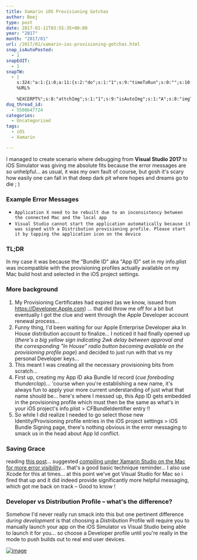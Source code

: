 ```yaml
---
title: Xamarin iOS Provisioning Gotchas
author: Beej
type: post
date: 2017-01-11T03:55:35+00:00
year: "2017"
month: "2017/01"
url: /2017/01/xamarin-ios-provisioning-gotchas.html
snap_isAutoPosted:
  - 1
snapEdIT:
  - 1
snapTW:
  - |
    s:324:"a:1:{i:0;a:11:{s:2:"do";s:1:"1";s:9:"timeToRun";s:0:"";s:10:"SNAPformat";s:27:"%TITLE%
    %URL%
    
    %EXCERPT%";s:8:"attchImg";s:1:"1";s:9:"isAutoImg";s:1:"A";s:8:"imgToUse";s:0:"";s:4:"doTW";s:1:"1";s:11:"isPrePosted";s:1:"1";s:8:"isPosted";s:1:"1";s:4:"pgID";s:18:"819030015492796416";s:5:"pDate";s:19:"2017-01-11 03:55:49";}}";
dsq_thread_id:
  - 5508647724
categories:
  - Uncategorized
tags:
  - iOS
  - Xamarin

---
```

I managed to create scenario where debugging from **Visual Studio 2017** to iOS Simulator was giving me absolute fits because the error messages are so unhelpful... as usual, it was my own fault of course, but gosh it's scary how easily one can fall in that deep dark pit where hopes and dreams go to die ; )

### Example Error Messages

  * `Application X need to be rebuilt due to an inconsistency between the connected Mac and the local app`
  * `Visual Studio cannot start the application automatically because it was signed with a Distribution provisioning profile. Please start it by tapping the application icon on the device`

### TL;DR

In my case it was because the "Bundle ID" aka "App ID" set in my info.plist was incompatible with the provisioning profiles actually available on my Mac build host and selected in the iOS project settings.

### More background

  1. My Provisioning Certificates had expired (as we know, issued from https://Developer.Apple.com) ... that did throw me off for a bit but eventually I got the clue and went through the Apple Developer account renewal process... 
  2. Funny thing, I'd been waiting for our Apple Enterprise Developer aka In House distribution account to finalize... I noticed it had finally opened up (_there's a big yellow sign indicating 2wk delay between approval and the corresponding "In House" radio button becoming available on the provisioning profile page_) and decided to just run with that vs my personal Developer keys...
  3. This meant I was creating all the necessary provisioning bits from scratch...
  4. First up, creating my App ID aka Bundle Id record (_cue foreboding thunderclap_)... 'course when you're establishing a new name, it's always fun to apply your more current understanding of just what that name should be... here's where I messed up, this <span class="hl">App ID gets embedded in the provisioning profile which must then be the same as what's in your iOS project's info.plist > CFBundleIdentifier entry !!</span>
  5. So while I did realize I needed to go select those new Identity/Provisioning profile entries in the iOS project settings > iOS Bundle Signing page, there's nothing obvious in the error messaging to smack us in the head about App Id conflict.

### Saving Grace

reading [this post][1]... suggested <u>compiling under Xamarin Studio on the Mac for more error visibility</u>... that's a good basic technique reminder... I also use Xcode for this at times... at this point we've got <span class="hl">Visual Studio for Mac so i fired that up and it did indeed provide significantly more helpful messaging, which got me back on track</span> &#8211; Good to know !

### Developer vs Distribution Profile &#8211; what's the difference?

Somehow I'd never really run smack into this but one pertinent difference _during development_ is that choosing a _Distribution_ Profile will require you to manually launch your app on the iOS Simulator vs Visual Studio being able to launch it for you... so choose a Developer profile until you're really in the mode to push builds out to real end user devices.

[![image][2]][2]

 [1]: https://stackoverflow.com/a/17999469/813599
 [2]: https://cloud.githubusercontent.com/assets/6301228/21834849/4225598a-d76d-11e6-87b1-6188a28f600a.png
